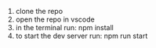 1. clone the repo
2. open the repo in vscode
3. in the terminal run: npm install
4. to start the dev server run: npm run start
   
